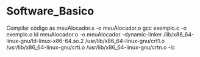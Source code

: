# Software_Basico
Compilar código
as meuAlocador.s -o meuAlocador.o
gcc exemplo.c -o exemplo.o
 ld meuAlocador.o -o meuAlocador -dynamic-linker /lib/x86_64-linux-gnu/ld-linux-x86-64.so.2  /usr/lib/x86_64-linux-gnu/crt1.o /usr/lib/x86_64-linux-gnu/crti.o  /usr/lib/x86_64-linux-gnu/crtn.o -lc 
